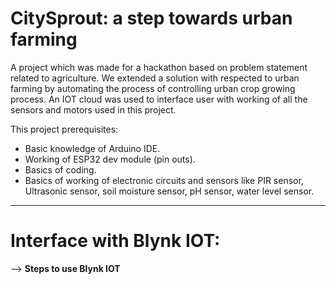 # CitySprout: a step towards urban farming
A project which was made for a hackathon based on problem statement related to agriculture. We extended a solution with respected to urban farming by automating the process of controlling urban crop growing process. An IOT cloud was used to interface user with working of all the sensors and motors used in this project.

This project prerequisites:
- Basic knowledge of Arduino IDE.
- Working of ESP32 dev module (pin outs).
- Basics of coding.
- Basics of working of electronic circuits and sensors like PIR sensor, Ultrasonic sensor, soil moisture sensor, pH sensor, water level sensor.

-------------------------------------------------------------

# Interface with Blynk IOT:

--> **Steps to use Blynk IOT**


